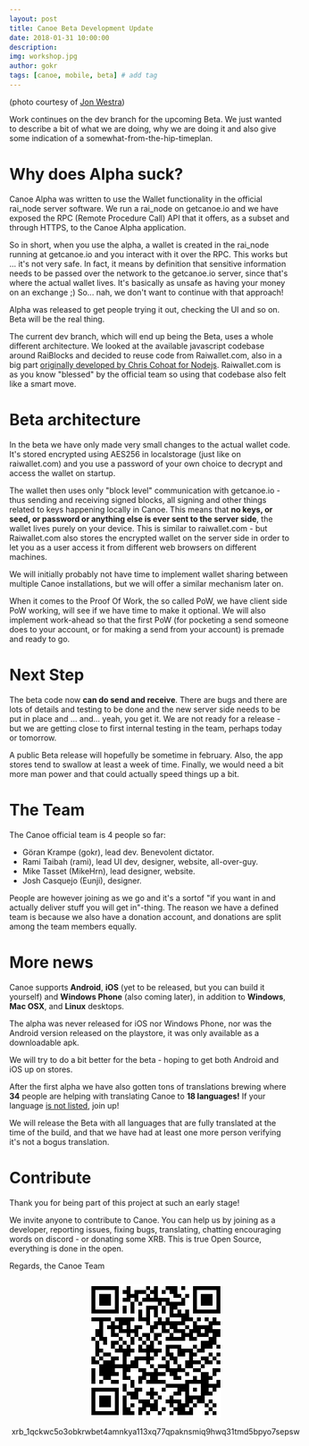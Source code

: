 ```yaml
---
layout: post
title: Canoe Beta Development Update 
date: 2018-01-31 10:00:00
description: 
img: workshop.jpg  
author: gokr 
tags: [canoe, mobile, beta] # add tag
---
```


(photo courtesy of [Jon Westra](https://www.flickr.com/photos/jonwestra78/))

Work continues on the dev branch for the upcoming Beta. We just wanted to describe a bit of what we are doing, why we are doing it and also give some indication of a somewhat-from-the-hip-timeplan.

<!--more-->

# Why does Alpha suck?
Canoe Alpha was written to use the Wallet functionality in the official rai\_node server software. We run a rai\_node on getcanoe.io and we have exposed the RPC (Remote Procedure Call) API that it offers, as a subset and through HTTPS, to the Canoe Alpha application.

So in short, when you use the alpha, a wallet is created in the rai\_node running at getcanoe.io and you interact with it over the RPC. This works but ... it's not very safe. In fact, it means by definition that sensitive information needs to be passed over the network to the getcanoe.io server, since that's where the actual wallet lives. It's basically as unsafe as having your money on an exchange ;) So... nah, we don't want to continue with that approach!

Alpha was released to get people trying it out, checking the UI and so on. Beta will be the real thing.

The current dev branch, which will end up being the Beta, uses a whole different architecture. We looked at the available javascript codebase around RaiBlocks and decided to reuse code from Raiwallet.com, also in a big part [originally developed by Chris Cohoat for Nodejs](https://github.com/chriscohoat/rai-wallet). Raiwallet.com is as you know "blessed" by the official team so using that codebase also felt like a smart move.

# Beta architecture
In the beta we have only made very small changes to the actual wallet code. It's stored encrypted using AES256 in localstorage (just like on raiwallet.com) and you use a password of your own choice to decrypt and access the wallet on startup.

The wallet then uses only "block level" communication with getcanoe.io - thus sending and receiving signed blocks, all signing and other things related to keys happening locally in Canoe. This means that **no keys, or seed, or password or anything else is ever sent to the server side**, the wallet lives purely on your device. This is similar to raiwallet.com - but Raiwallet.com also stores the encrypted wallet on the server side in order to let you as a user access it from different web browsers on different machines.

We will initially probably not have time to implement wallet sharing between multiple Canoe installations, but we will offer a similar mechanism later on.

When it comes to the Proof Of Work, the so called PoW, we have client side PoW working, will see if we have time to make it optional. We will also implement work-ahead so that the first PoW (for pocketing a send someone does to your account, or for making a send from your account) is premade and ready to go.

# Next Step
The beta code now **can do send and receive**. There are bugs and there are lots of details and testing to be done and the new server side needs to be put in place and ... and... yeah, you get it. We are not ready for a release - but we are getting close to first internal testing in the team, perhaps today or tomorrow.

A public Beta release will hopefully be sometime in february. Also, the app stores tend to swallow at least a week of time. Finally, we would need a bit more man power and that could actually speed things up a bit.

# The Team
The Canoe official team is 4 people so far:

- Göran Krampe (gokr), lead dev. Benevolent dictator.
- Rami Taibah (rami), lead UI dev, designer, website, all-over-guy.
- Mike Tasset (MikeHrn), lead designer, website.
- Josh Casquejo (Eunji), designer.

People are however joining as we go and it's a sortof "if you want in and actually deliver stuff you will get in"-thing. The reason we have a defined team is because we also have a donation account, and donations are split among the team members equally.

# More news
Canoe supports **Android**, **iOS** (yet to be released, but you can build it yourself) and **Windows Phone** (also coming later), in addition to **Windows**, **Mac OSX**, and **Linux** desktops.

The alpha was never released for iOS nor Windows Phone, nor was the Android version released on the playstore, it was only available as a downloadable apk.

We will try to do a bit better for the beta - hoping to get both Android and iOS up on stores.

After the first alpha we have also gotten tons of translations brewing where **34** people are helping with translating Canoe to **18 languages!** If your language [is not listed](https://poeditor.com/join/project/cnSZa85DRN), join up!

We will release the Beta with all languages that are fully translated at the time of the build, and that we have had at least one more person verifying it's not a bogus translation.

# Contribute
Thank you for being part of this project at such an early stage!

We invite anyone to contribute to Canoe. You can help us by joining as a developer, reporting issues, fixing bugs, translating, chatting encouraging words on discord - or donating some XRB. This is true Open Source, everything is done in the open.

Regards, the Canoe Team

<div style="margin: auto; width: 100%; padding: 10px">
<img src="/assets/img/donate.png" style="display: block;margin-left: auto;margin-right: auto;"/><br>
<div style="display:flex;align-items:center;justify-content:center;">
<bold>xrb_1qckwc5o3obkrwbet4amnkya113xq77qpaknsmiq9hwq31tmd5bpyo7sepsw</bold>
</div>
</div>
